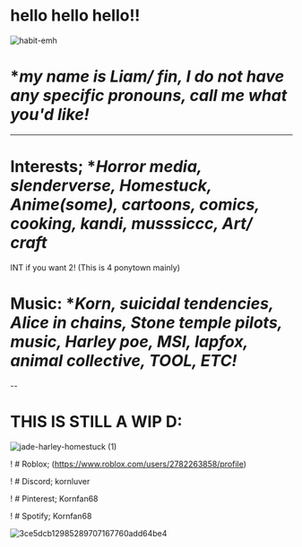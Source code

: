 # hello hello hello!!


![habit-emh](https://github.com/user-attachments/assets/f5b6e5a3-4e5b-4424-be4f-68869cd7f628)


# **my name is Liam/ fin, I do not have any specific pronouns, call me what you'd like!*
-----

# Interests;  **Horror media, slenderverse, Homestuck, Anime(some), cartoons, comics, cooking, kandi, musssiccc, Art/ craft*
INT if you want 2! (This is 4 ponytown mainly)

# Music: **Korn, suicidal tendencies, Alice in chains, Stone temple pilots, music, Harley poe, MSI, lapfox, animal collective, TOOL, ETC!*
--

# THIS IS STILL A WIP D:



![jade-harley-homestuck (1)](https://github.com/user-attachments/assets/e3e7f63a-71d1-4094-bad1-18a7cf3b57a9)

! # Roblox; (https://www.roblox.com/users/2782263858/profile)

! # Discord; kornluver

! # Pinterest; Kornfan68

! # Spotify; Kornfan68

![3ce5dcb12985289707167760add64be4](https://github.com/user-attachments/assets/ad405f16-86b9-440e-9db4-291f814a05fb)
